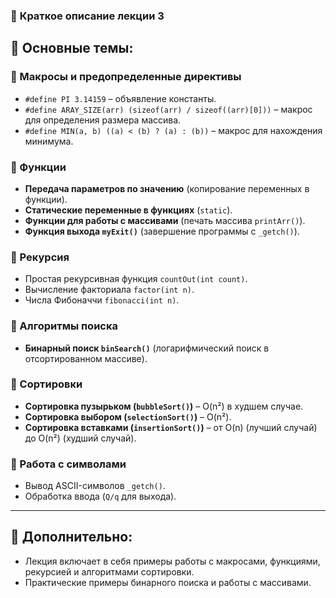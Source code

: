 ### 📌 **Краткое описание лекции 3**  

## 🔹 **Основные темы:**  

### 🔹 Макросы и предопределенные директивы  
- `#define PI 3.14159` – объявление константы.  
- `#define ARAY_SIZE(arr) (sizeof(arr) / sizeof((arr)[0]))` – макрос для определения размера массива.  
- `#define MIN(a, b) ((a) < (b) ? (a) : (b))` – макрос для нахождения минимума.  

### 🔹 Функции  
- **Передача параметров по значению** (копирование переменных в функции).  
- **Статические переменные в функциях** (`static`).  
- **Функции для работы с массивами** (печать массива `printArr()`).  
- **Функция выхода `myExit()`** (завершение программы с `_getch()`).  

### 🔹 Рекурсия  
- Простая рекурсивная функция `countOut(int count)`.  
- Вычисление факториала `factor(int n)`.  
- Числа Фибоначчи `fibonacci(int n)`.  

### 🔹 Алгоритмы поиска  
- **Бинарный поиск `binSearch()`** (логарифмический поиск в отсортированном массиве).  

### 🔹 Сортировки  
- **Сортировка пузырьком (`bubbleSort()`)** – O(n²) в худшем случае.  
- **Сортировка выбором (`selectionSort()`)** – O(n²).  
- **Сортировка вставками (`insertionSort()`)** – от O(n) (лучший случай) до O(n²) (худший случай).  

### 🔹 Работа с символами  
- Вывод ASCII-символов `_getch()`.  
- Обработка ввода (`Q/q` для выхода).  

---

## 🔹 **Дополнительно:**  
- Лекция включает в себя примеры работы с макросами, функциями, рекурсией и алгоритмами сортировки.  
- Практические примеры бинарного поиска и работы с массивами.  
